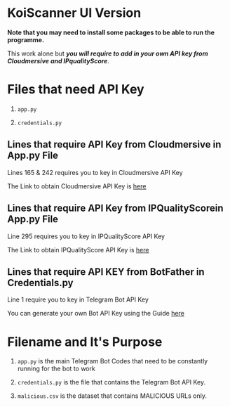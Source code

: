# KoiScanner UI Version

**Note that you may need to install some packages to be able to run the programme.**

This work alone but **_you will require to add in your own API key from Cloudmersive and IPqualityScore_**.

# Files that need API Key
1) `app.py` 

2) `credentials.py`

##  Lines that require API Key from Cloudmersive in App.py File 
Lines 165 & 242 requires you to key in Cloudmersive API Key

The Link to obtain Cloudmersive API Key is [here](https://cloudmersive.com/virus-api)

## Lines that require API Key from IPQualityScorein App.py File

Line 295 requires you to key in IPQualityScore API Key

The Link to obtain IPQualityScore API Key is [here](https://www.ipqualityscore.com)

## Lines that require API KEY from BotFather in Credentials.py
Line 1 require you to key in Telegram Bot API Key

You can generate your own Bot API Key using the Guide [here](https://www.siteguarding.com/en/how-to-get-telegram-bot-api-token)

# Filename and It's Purpose
1) `app.py` is the main Telegram Bot Codes that need to be constantly running for the bot to work

2) `credentials.py` is the file that contains the Telegram Bot API Key.

3) `malicious.csv` is the dataset that contains MALICIOUS URLs only.  
